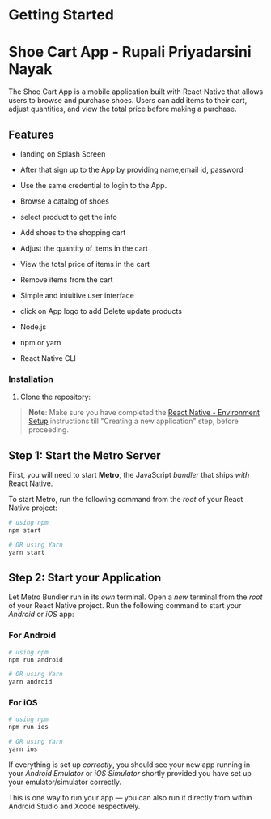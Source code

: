 

# Getting Started
# Shoe Cart App - Rupali Priyadarsini Nayak

The Shoe Cart App is a mobile application built with React Native that allows users to browse and purchase shoes. Users can add items to their cart, adjust quantities, and view the total price before making a purchase.

## Features
- landing on Splash Screen
- After that sign up to the App by providing name,email id, password
- Use the same credential to login to the App. 
- Browse a catalog of shoes
- select product to get the info
- Add shoes to the shopping cart
- Adjust the quantity of items in the cart
- View the total price of items in the cart
- Remove items from the cart
- Simple and intuitive user interface
- click on App logo to add  Delete update products



- Node.js
- npm or yarn
- React Native CLI

### Installation

1. Clone the repository:

   


>**Note**: Make sure you have completed the [React Native - Environment Setup](https://reactnative.dev/docs/environment-setup) instructions till "Creating a new application" step, before proceeding.

## Step 1: Start the Metro Server

First, you will need to start **Metro**, the JavaScript _bundler_ that ships _with_ React Native.

To start Metro, run the following command from the _root_ of your React Native project:

```bash
# using npm
npm start

# OR using Yarn
yarn start
```

## Step 2: Start your Application

Let Metro Bundler run in its _own_ terminal. Open a _new_ terminal from the _root_ of your React Native project. Run the following command to start your _Android_ or _iOS_ app:

### For Android

```bash
# using npm
npm run android

# OR using Yarn
yarn android
```

### For iOS

```bash
# using npm
npm run ios

# OR using Yarn
yarn ios
```

If everything is set up _correctly_, you should see your new app running in your _Android Emulator_ or _iOS Simulator_ shortly provided you have set up your emulator/simulator correctly.

This is one way to run your app — you can also run it directly from within Android Studio and Xcode respectively.


